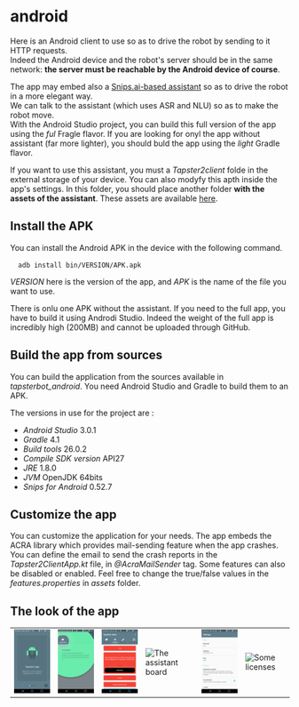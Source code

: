 # android

Here is an Android client to use so as to drive the robot by sending to it HTTP requests.  
Indeed the Android device and the robot's server should be in the same network: **the server must be reachable by the Android device of course**.

The app may embed also a [Snips.ai-based assistant](https://snips.ai/ "Snips.ai") so as to drive the robot in a more elegant way.  
We can talk to the assistant (which uses ASR and NLU) so as to make the robot move.  
With the Android Studio project, you can build this full version of the app using the _ful_ Fragle flavor. If you are looking for onyl the app without assistant (far more lighter), you should buld the app using the _light_ Gradle flavor.  

If you want to use this assistant, you must a _Tapster2client_ folde in the external storage of your device. You can also modyfy this apth inside the app's settings. In this folder, you should place another folder **with the assets of the assistant**. These assets are available [here](https://github.com/pylapp/tapsterbot/tree/master/clients/chatbot-snips "Assets of the assistant").

## Install the APK

You can install the Android APK in the device with the following command.

```shell
  adb install bin/VERSION/APK.apk
```
_VERSION_ here is the version of the app, and _APK_ is the name of the file you want to use.

There is onlu one APK without the assistant. If you need to the full app, you have to build it using Androdi Studio.
Indeed the weight of the full app is incredibly high (200MB) and cannot be uploaded through GitHub.

## Build the app from sources

You can build the application from the sources available in _tapsterbot_android_.
You need Android Studio and Gradle to build them to an APK.

The versions in use for the project are :
  - _Android Studio_ 3.0.1
  - _Gradle_ 4.1
  - _Build tools_ 26.0.2
  - _Compile SDK version_ API27
  - _JRE_ 1.8.0
  - _JVM_ OpenJDK 64bits
  - _Snips for Android_ 0.52.7

## Customize the app

You can customize the application for your needs.
The app embeds the ACRA library which provides mail-sending feature when the app crashes.
You can define the email to send the crash reports in the _Tapster2ClientApp.kt_ file, in _@AcraMailSender_ tag.
Some features can also be disabled or enabled. Feel free to change the true/false values in the _features.properties_ in _assets_ folder.

## The look of the app

<table>
<tr>
<td>
<img src="https://github.com/pylapp/tapsterbot/blob/case/clients/android/doc/screen_captures/v2.0.0_en_intro1.png" alt="The introduction screen" title="Hello world ;-D" width="200">
</td>
<td>
<img src="https://github.com/pylapp/tapsterbot/blob/case/clients/android/doc/screen_captures/v2.0.0_en_helper1.png" alt="Some helpers to introduce the app" title="Helpers are here :)" width="200">
</td>
<td>
<img src="https://github.com/pylapp/tapsterbot/blob/case/clients/android/doc/screen_captures/v2.0.0_en_commands_inuse.png" alt="The commands board" title="The commands board" width="200">
</td>
<td>
<img src="https://github.com/pylapp/tapsterbot/blob/case/clients/android/doc/screen_captures/v2.0.0_en_comands_assistant.png" alt="The assistant board" title="The assistant board" width="200">
</td>
<td>
<img src="https://github.com/pylapp/tapsterbot/blob/case/clients/android/doc/screen_captures/v2.0.0_en_settings.png" alt="The settings screen" title="The settings screen" width="200">
</td>
<td>
<img src="https://github.com/pylapp/tapsterbot/blob/case/clients/android/doc/screen_captures/v1.0.0_en_licenses.png" alt="Some licenses" title="The licenses screen" width="200">
</td>
</tr>
</table>



